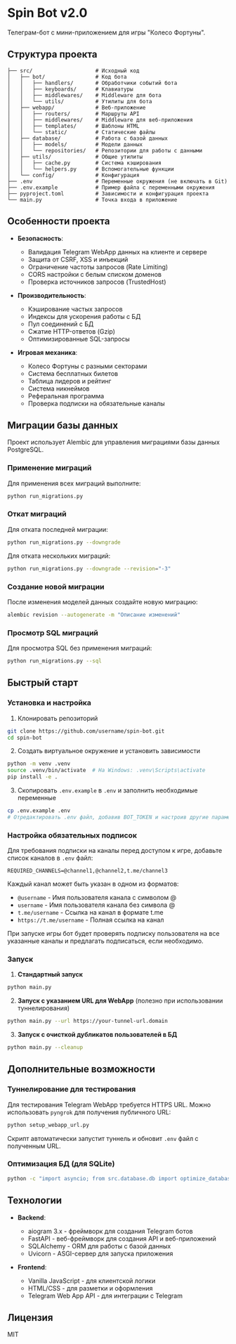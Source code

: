 # Spin Bot v2.0

Телеграм-бот с мини-приложением для игры "Колесо Фортуны".

## Структура проекта

```
├── src/                    # Исходный код
│   ├── bot/                # Код бота
│   │   ├── handlers/       # Обработчики событий бота
│   │   ├── keyboards/      # Клавиатуры
│   │   ├── middlewares/    # Middleware для бота
│   │   └── utils/          # Утилиты для бота
│   ├── webapp/             # Веб-приложение
│   │   ├── routers/        # Маршруты API
│   │   ├── middlewares/    # Middleware для веб-приложения
│   │   ├── templates/      # Шаблоны HTML
│   │   └── static/         # Статические файлы
│   ├── database/           # Работа с базой данных
│   │   ├── models/         # Модели данных
│   │   └── repositories/   # Репозитории для работы с данными
│   ├── utils/              # Общие утилиты
│   │   ├── cache.py        # Система кэширования
│   │   └── helpers.py      # Вспомогательные функции
│   └── config/             # Конфигурация
├── .env                    # Переменные окружения (не включать в Git)
├── .env.example            # Пример файла с переменными окружения
├── pyproject.toml          # Зависимости и конфигурация проекта
└── main.py                 # Точка входа в приложение
```

## Особенности проекта

- **Безопасность**: 
  - Валидация Telegram WebApp данных на клиенте и сервере
  - Защита от CSRF, XSS и инъекций
  - Ограничение частоты запросов (Rate Limiting)
  - CORS настройки с белым списком доменов
  - Проверка источников запросов (TrustedHost)

- **Производительность**:
  - Кэширование частых запросов
  - Индексы для ускорения работы с БД
  - Пул соединений с БД
  - Сжатие HTTP-ответов (Gzip)
  - Оптимизированные SQL-запросы

- **Игровая механика**:
  - Колесо Фортуны с разными секторами
  - Система бесплатных билетов
  - Таблица лидеров и рейтинг
  - Система никнеймов
  - Реферальная программа
  - Проверка подписки на обязательные каналы

## Миграции базы данных

Проект использует Alembic для управления миграциями базы данных PostgreSQL.

### Применение миграций

Для применения всех миграций выполните:

```bash
python run_migrations.py
```

### Откат миграций

Для отката последней миграции:

```bash
python run_migrations.py --downgrade
```

Для отката нескольких миграций:

```bash
python run_migrations.py --downgrade --revision="-3"
```

### Создание новой миграции

После изменения моделей данных создайте новую миграцию:

```bash
alembic revision --autogenerate -m "Описание изменений"
```

### Просмотр SQL миграций

Для просмотра SQL без применения миграций:

```bash
python run_migrations.py --sql
```

## Быстрый старт

### Установка и настройка

1. Клонировать репозиторий
```bash
git clone https://github.com/username/spin-bot.git
cd spin-bot
```

2. Создать виртуальное окружение и установить зависимости
```bash
python -m venv .venv
source .venv/bin/activate  # На Windows: .venv\Scripts\activate
pip install -e .
```

3. Скопировать `.env.example` в `.env` и заполнить необходимые переменные
```bash
cp .env.example .env
# Отредактировать .env файл, добавив BOT_TOKEN и настроив другие параметры
```

### Настройка обязательных подписок

Для требования подписки на каналы перед доступом к игре, добавьте список каналов в `.env` файл:

```
REQUIRED_CHANNELS=@channel1,@channel2,t.me/channel3
```

Каждый канал может быть указан в одном из форматов:
- `@username` - Имя пользователя канала с символом @
- `username` - Имя пользователя канала без символа @
- `t.me/username` - Ссылка на канал в формате t.me
- `https://t.me/username` - Полная ссылка на канал

При запуске игры бот будет проверять подписку пользователя на все указанные каналы и предлагать подписаться, если необходимо.

### Запуск

1. **Стандартный запуск**
```bash
python main.py
```

2. **Запуск с указанием URL для WebApp** (полезно при использовании туннелирования)
```bash
python main.py --url https://your-tunnel-url.domain
```

3. **Запуск с очисткой дубликатов пользователей в БД**
```bash
python main.py --cleanup
```

## Дополнительные возможности

### Туннелирование для тестирования

Для тестирования Telegram WebApp требуется HTTPS URL. Можно использовать `pyngrok` для получения публичного URL:

```bash
python setup_webapp_url.py
```

Скрипт автоматически запустит туннель и обновит `.env` файл с полученным URL.

### Оптимизация БД (для SQLite)

```bash
python -c "import asyncio; from src.database.db import optimize_database; asyncio.run(optimize_database())"
```

## Технологии

- **Backend**:
  - aiogram 3.x - фреймворк для создания Telegram ботов
  - FastAPI - веб-фреймворк для создания API и веб-приложений
  - SQLAlchemy - ORM для работы с базой данных
  - Uvicorn - ASGI-сервер для запуска приложения

- **Frontend**:
  - Vanilla JavaScript - для клиентской логики
  - HTML/CSS - для разметки и оформления
  - Telegram Web App API - для интеграции с Telegram

## Лицензия

MIT
